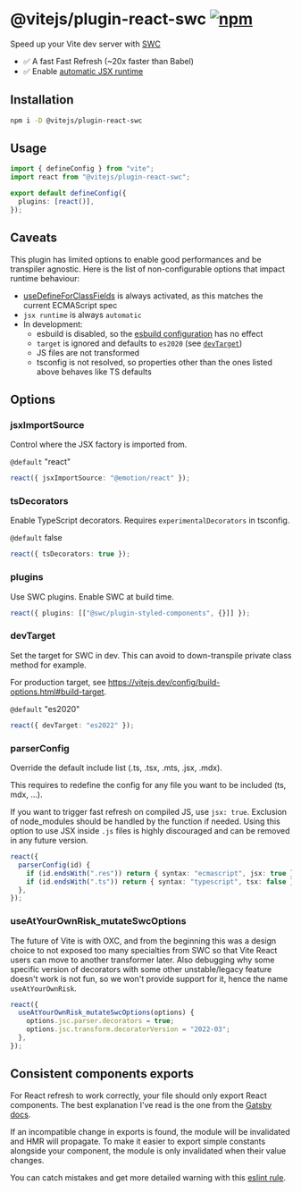 
























# @vitejs/plugin-react-swc [![npm](https://img.shields.io/npm/v/@vitejs/plugin-react-swc)](https://www.npmjs.com/package/@vitejs/plugin-react-swc)

Speed up your Vite dev server with [SWC](https://swc.rs/)

- ✅ A fast Fast Refresh (~20x faster than Babel)
- ✅ Enable [automatic JSX runtime](https://reactjs.org/blog/2020/09/22/introducing-the-new-jsx-transform.html)

## Installation

```sh
npm i -D @vitejs/plugin-react-swc
```

## Usage

```ts
import { defineConfig } from "vite";
import react from "@vitejs/plugin-react-swc";

export default defineConfig({
  plugins: [react()],
});
```

## Caveats

This plugin has limited options to enable good performances and be transpiler agnostic. Here is the list of non-configurable options that impact runtime behaviour:

- [useDefineForClassFields](https://www.typescriptlang.org/docs/handbook/release-notes/typescript-3-7.html#the-usedefineforclassfields-flag-and-the-declare-property-modifier) is always activated, as this matches the current ECMAScript spec
- `jsx runtime` is always `automatic`
- In development:
  - esbuild is disabled, so the [esbuild configuration](https://vitejs.dev/config/shared-options.html#esbuild) has no effect
  - `target` is ignored and defaults to `es2020` (see [`devTarget`](#devtarget))
  - JS files are not transformed
  - tsconfig is not resolved, so properties other than the ones listed above behaves like TS defaults

## Options

### jsxImportSource

Control where the JSX factory is imported from.

`@default` "react"

```ts
react({ jsxImportSource: "@emotion/react" });
```

### tsDecorators

Enable TypeScript decorators. Requires `experimentalDecorators` in tsconfig.

`@default` false

```ts
react({ tsDecorators: true });
```

### plugins

Use SWC plugins. Enable SWC at build time.

```ts
react({ plugins: [["@swc/plugin-styled-components", {}]] });
```

### devTarget

Set the target for SWC in dev. This can avoid to down-transpile private class method for example.

For production target, see https://vitejs.dev/config/build-options.html#build-target.

`@default` "es2020"

```ts
react({ devTarget: "es2022" });
```

### parserConfig

Override the default include list (.ts, .tsx, .mts, .jsx, .mdx).

This requires to redefine the config for any file you want to be included (ts, mdx, ...).

If you want to trigger fast refresh on compiled JS, use `jsx: true`. Exclusion of node_modules should be handled by the function if needed. Using this option to use JSX inside `.js` files is highly discouraged and can be removed in any future version.

```ts
react({
  parserConfig(id) {
    if (id.endsWith(".res")) return { syntax: "ecmascript", jsx: true };
    if (id.endsWith(".ts")) return { syntax: "typescript", tsx: false };
  },
});
```

### useAtYourOwnRisk_mutateSwcOptions

The future of Vite is with OXC, and from the beginning this was a design choice to not exposed too many specialties from SWC so that Vite React users can move to another transformer later.
Also debugging why some specific version of decorators with some other unstable/legacy feature doesn't work is not fun, so we won't provide support for it, hence the name `useAtYourOwnRisk`.

```ts
react({
  useAtYourOwnRisk_mutateSwcOptions(options) {
    options.jsc.parser.decorators = true;
    options.jsc.transform.decoratorVersion = "2022-03";
  },
});
```

## Consistent components exports

For React refresh to work correctly, your file should only export React components. The best explanation I've read is the one from the [Gatsby docs](https://www.gatsbyjs.com/docs/reference/local-development/fast-refresh/#how-it-works).

If an incompatible change in exports is found, the module will be invalidated and HMR will propagate. To make it easier to export simple constants alongside your component, the module is only invalidated when their value changes.

You can catch mistakes and get more detailed warning with this [eslint rule](https://github.com/ArnaudBarre/eslint-plugin-react-refresh).

